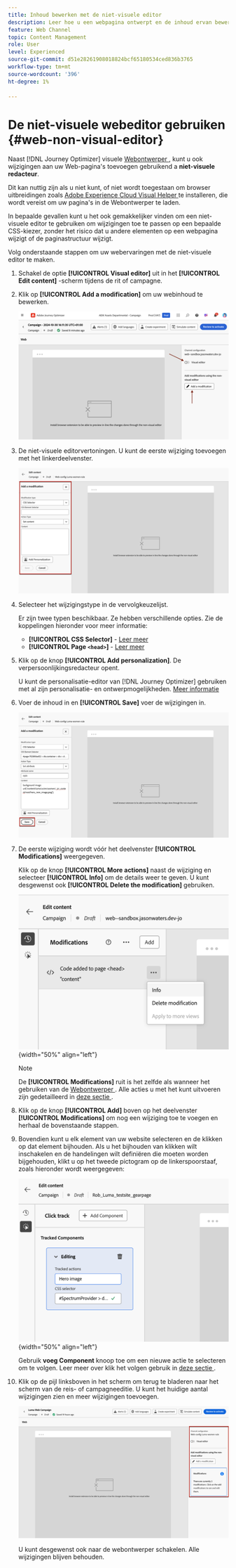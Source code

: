 ```yaml
---
title: Inhoud bewerken met de niet-visuele editor
description: Leer hoe u een webpagina ontwerpt en de inhoud ervan bewerkt met de niet-visuele Journey Optimizer-editor
feature: Web Channel
topic: Content Management
role: User
level: Experienced
source-git-commit: d51e28261908018824bcf65180534ced836b3765
workflow-type: tm+mt
source-wordcount: '396'
ht-degree: 1%

---
```


# De niet-visuele webeditor gebruiken {#web-non-visual-editor}

Naast [!DNL Journey Optimizer] visuele [ Webontwerper ](web-visual-editor.md), kunt u ook wijzigingen aan uw Web-pagina&#39;s toevoegen gebruikend a **niet-visuele redacteur**.

Dit kan nuttig zijn als u niet kunt, of niet wordt toegestaan om browser uitbreidingen zoals [ Adobe Experience Cloud Visual Helper ](web-prerequisites.md#visual-authoring-prerequisites) te installeren, die wordt vereist om uw pagina&#39;s in de Webontwerper te laden.

In bepaalde gevallen kunt u het ook gemakkelijker vinden om een niet-visuele editor te gebruiken om wijzigingen toe te passen op een bepaalde CSS-kiezer, zonder het risico dat u andere elementen op een webpagina wijzigt of de paginastructuur wijzigt.

Volg onderstaande stappen om uw webervaringen met de niet-visuele editor te maken.

1. Schakel de optie **[!UICONTROL Visual editor]** uit in het **[!UICONTROL Edit content]** -scherm tijdens de rit of campagne.

1. Klik op **[!UICONTROL Add a modification]** om uw webinhoud te bewerken.

   ![](assets/web-campaign-add-modification-button.png)

1. De niet-visuele editorvertoningen. U kunt de eerste wijziging toevoegen met het linkerdeelvenster.

   ![](assets/web-non-visual-editor.png)

1. Selecteer het wijzigingstype in de vervolgkeuzelijst.

   Er zijn twee typen beschikbaar. Ze hebben verschillende opties. Zie de koppelingen hieronder voor meer informatie:

   * **[!UICONTROL CSS Selector]** - [ Leer meer ](manage-web-modifications.md#css-selector)
   * **[!UICONTROL Page `<head>`]** - [ Leer meer ](manage-web-modifications.md#page-head)

1. Klik op de knop **[!UICONTROL Add personalization]**. De verpersoonlijkingsredacteur opent.

   U kunt de personalisatie-editor van [!DNL Journey Optimizer] gebruiken met al zijn personalisatie- en ontwerpmogelijkheden. [Meer informatie](../personalization/personalization-build-expressions.md)

1. Voer de inhoud in en **[!UICONTROL Save]** voer de wijzigingen in.

   ![](assets/web-non-visual-editor-ex-save.png)

1. De eerste wijziging wordt vóór het deelvenster **[!UICONTROL Modifications]** weergegeven.

   Klik op de knop **[!UICONTROL More actions]** naast de wijziging en selecteer **[!UICONTROL Info]** om de details weer te geven. U kunt desgewenst ook **[!UICONTROL Delete the modification]** gebruiken.

   ![](assets/web-non-visual-editor-ex-more.png){width="50%" align="left"}

   >[!NOTE]
   >
   >De **[!UICONTROL Modifications]** ruit is het zelfde als wanneer het gebruiken van de [ Webontwerper ](web-visual-editor.md). Alle acties u met het kunt uitvoeren zijn gedetailleerd in [ deze sectie ](manage-web-modifications.md#use-modifications-pane).

1. Klik op de knop **[!UICONTROL Add]** boven op het deelvenster **[!UICONTROL Modifications]** om nog een wijziging toe te voegen en herhaal de bovenstaande stappen.


1. Bovendien kunt u elk element van uw website selecteren en de klikken op dat element bijhouden. Als u het bijhouden van klikken wilt inschakelen en de handelingen wilt definiëren die moeten worden bijgehouden, klikt u op het tweede pictogram op de linkerspoorstaaf, zoals hieronder wordt weergegeven:

   ![](assets/web-campaign-click.png){width="50%" align="left"}

   Gebruik **voeg Component** knoop toe om een nieuwe actie te selecteren om te volgen. Leer meer over klik het volgen gebruik in [ deze sectie ](monitor-web-experiences.md#use-click-tracking).


1. Klik op de pijl linksboven in het scherm om terug te bladeren naar het scherm van de reis- of campagneeditie. U kunt het huidige aantal wijzigingen zien en meer wijzigingen toevoegen.

   ![](assets/web-campaign-modifications.png)

   U kunt desgewenst ook naar de webontwerper schakelen. Alle wijzigingen blijven behouden.
